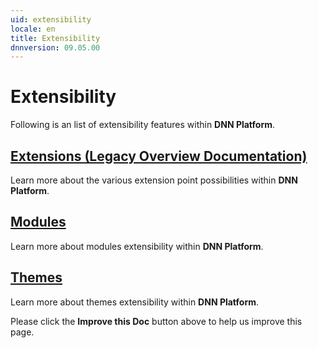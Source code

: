 ```yaml
---
uid: extensibility
locale: en
title: Extensibility
dnnversion: 09.05.00
---
```


# Extensibility
Following is an list of extensibility features within **DNN Platform**.

## [Extensions (Legacy Overview Documentation)](xref:extensions)
Learn more about the various extension point possibilities within **DNN Platform**.

## [Modules](xref:modules)
Learn more about modules extensibility within **DNN Platform**.

## [Themes](xref:themes)
Learn more about themes extensibility within **DNN Platform**.

Please click the **Improve this Doc** button above to help us improve this page.
